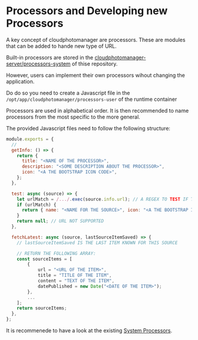 # Processors and Developing new Processors

A key concept of cloudphotomanager are processors. These are modules that can be added to hande new type of URL.

Built-in processors are stored in the [cloudphotomanager-server/processors-system](../../cloudphotomanager-server/processors-system/) of thise repository.

However, users can implement their own processors wihout changing the application.

Do do so you need to create a Javascript file in the `/opt/app/cloudphotomanager/processors-user` of the runtime container

Processors are used in alphabetical order. It is then recommended to name processors from the most specific to the more general.

The provided Javascript files need to follow the following structure:

```javascript
module.exports = {
  //
  getInfo: () => {
    return {
      title: "<NAME OF THE PROCESSOR>",
      description: "<SOME DESCRIPTION ABOUT THE PROCESSOR>",
      icon: "<A THE BOOTSTRAP ICON CODE>",
    };
  },

  test: async (source) => {
    let urlMatch = /.../.exec(source.info.url); // A REGEX TO TEST IF THE URL IS SUPPORTED
    if (urlMatch) {
      return { name: "<NAME FOR THE SOURCE>", icon: "<A THE BOOTSTRAP ICON CODE>" };
    }
    return null; // URL NOT SUPPORTED
  },

  fetchLatest: async (source, lastSourceItemSaved) => {
    // lastSourceItemSaved IS THE LAST ITEM KNOWN FOR THIS SOURCE

    // RETURN THE FOLLOWING ARRAY:
    const sourceItems = [
        {
            url = "<URL OF THE ITEM>",
            title = "TITLE OF THE ITEM",
            content = "TEXT OF THE ITEM",
            datePublished = new Date("<DATE OF THE ITEM>");
        },
        ...
    ];
    return sourceItems;
  },
};
```

It is recommenede to have a look at the existing [System Processors](../../cloudphotomanager-server/processors-system/).
